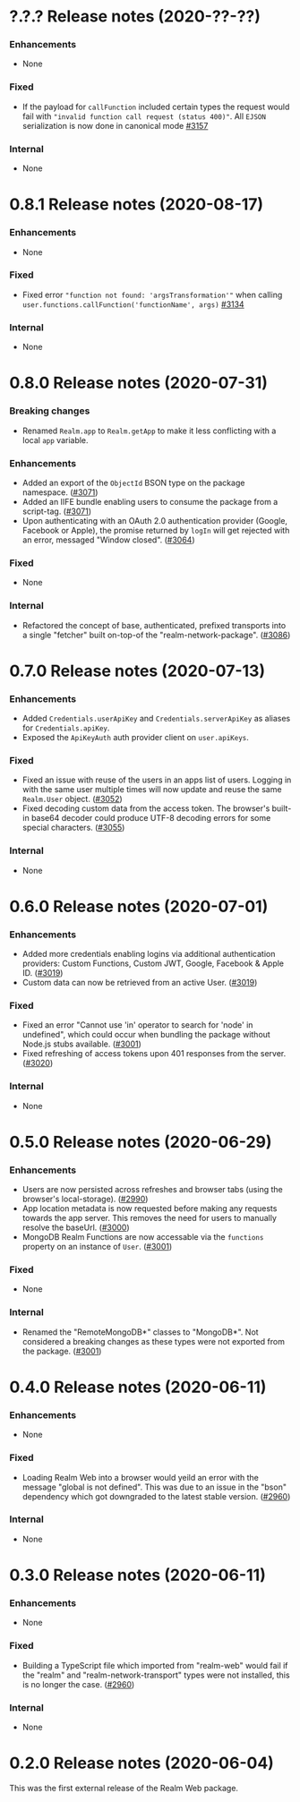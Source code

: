 ?.?.? Release notes (2020-??-??)
=============================================================

### Enhancements
* None

### Fixed
* If the payload for `callFunction` included certain types the request would fail with `"invalid function call request (status 400)"`. All `EJSON` serialization is now done in canonical mode [#3157](https://github.com/realm/realm-js/pull/3157)

### Internal
* None

0.8.1 Release notes (2020-08-17)
=============================================================

### Enhancements
* None

### Fixed
* Fixed error `"function not found: 'argsTransformation'"` when calling `user.functions.callFunction('functionName', args)` [#3134](https://github.com/realm/realm-js/pull/3134)

### Internal
* None

0.8.0 Release notes (2020-07-31)
=============================================================

### Breaking changes
* Renamed `Realm.app` to `Realm.getApp` to make it less conflicting with a local `app` variable.

### Enhancements
* Added an export of the `ObjectId` BSON type on the package namespace. ([#3071](https://github.com/realm/realm-js/pull/3071))
* Added an IIFE bundle enabling users to consume the package from a script-tag. ([#3071](https://github.com/realm/realm-js/pull/3071))
* Upon authenticating with an OAuth 2.0 authentication provider (Google, Facebook or Apple), the promise returned by `logIn` will get rejected with an error, messaged "Window closed". ([#3064](https://github.com/realm/realm-js/pull/3064))

### Fixed
* None

### Internal
* Refactored the concept of base, authenticated, prefixed transports into a single "fetcher" built on-top-of the "realm-network-package". ([#3086](https://github.com/realm/realm-js/pull/3086))

0.7.0 Release notes (2020-07-13)
=============================================================

### Enhancements
* Added `Credentials.userApiKey` and `Credentials.serverApiKey` as aliases for `Credentials.apiKey`.
* Exposed the `ApiKeyAuth` auth provider client on `user.apiKeys`.

### Fixed
* Fixed an issue with reuse of the users in an apps list of users. Logging in with the same user multiple times will now update and reuse the same `Realm.User` object. ([#3052](https://github.com/realm/realm-js/pull/3052))
* Fixed decoding custom data from the access token. The browser's built-in base64 decoder could produce UTF-8 decoding errors for some special characters. ([#3055](https://github.com/realm/realm-js/pull/3055))

### Internal
* None

0.6.0 Release notes (2020-07-01)
=============================================================

### Enhancements
* Added more credentials enabling logins via additional authentication providers: Custom Functions, Custom JWT, Google, Facebook & Apple ID. ([#3019](https://github.com/realm/realm-js/pull/3019))
* Custom data can now be retrieved from an active User. ([#3019](https://github.com/realm/realm-js/pull/3019))

### Fixed
* Fixed an error "Cannot use 'in' operator to search for 'node' in undefined", which could occur when bundling the package without Node.js stubs available. ([#3001](https://github.com/realm/realm-js/pull/3001))
* Fixed refreshing of access tokens upon 401 responses from the server. ([#3020](https://github.com/realm/realm-js/pull/3020))

### Internal
* None

0.5.0 Release notes (2020-06-29)
=============================================================

### Enhancements
* Users are now persisted across refreshes and browser tabs (using the browser's local-storage). ([#2990](https://github.com/realm/realm-js/pull/2990))
* App location metadata is now requested before making any requests towards the app server. This removes the need for users to manually resolve the baseUrl. ([#3000](https://github.com/realm/realm-js/pull/3000))
* MongoDB Realm Functions are now accessable via the `functions` property on an instance of `User`. ([#3001](https://github.com/realm/realm-js/pull/3001))

### Fixed
* None

### Internal
* Renamed the "RemoteMongoDB*" classes to "MongoDB*". Not considered a breaking changes as these types were not exported from the package. ([#3001](https://github.com/realm/realm-js/pull/3001))

0.4.0 Release notes (2020-06-11)
=============================================================

### Enhancements
* None

### Fixed
* Loading Realm Web into a browser would yeild an error with the message "global is not defined". This was due to an issue in the "bson" dependency which got downgraded to the latest stable version. ([#2960](https://github.com/realm/realm-js/pull/2960))

### Internal
* None

0.3.0 Release notes (2020-06-11)
=============================================================

### Enhancements
* None

### Fixed
* Building a TypeScript file which imported from "realm-web" would fail if the "realm" and "realm-network-transport" types were not installed, this is no longer the case. ([#2960](https://github.com/realm/realm-js/pull/2960))

### Internal
* None

0.2.0 Release notes (2020-06-04)
=============================================================

This was the first external release of the Realm Web package.
